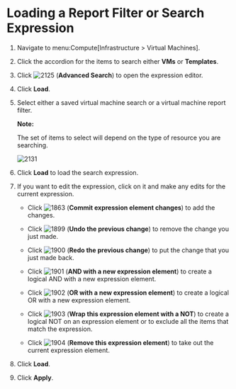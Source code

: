 # Loading a Report Filter or Search Expression

1.  Navigate to menu:Compute\[Infrastructure \> Virtual Machines\].

2.  Click the accordion for the items to search either **VMs** or
    **Templates**.

3.  Click ![2125](../images/2125.png) (**Advanced Search**) to open the
    expression editor.

4.  Click **Load**.

5.  Select either a saved virtual machine search or a virtual machine report filter.

    **Note:**

    The set of items to select will depend on the type of resource you are searching.

    ![2131](../images/2131.png)

6.  Click **Load** to load the search expression.

7.  If you want to edit the expression, click on it and make any edits
    for the current expression.

      - Click ![1863](../images/1863.png) (**Commit expression element
        changes**) to add the changes.

      - Click ![1899](../images/1899.png) (**Undo the previous change**)
        to remove the change you just made.

      - Click ![1900](../images/1900.png) (**Redo the previous change**)
        to put the change that you just made back.

      - Click ![1901](../images/1901.png) (**AND with a new expression
        element**) to create a logical AND with a new expression
        element.

      - Click ![1902](../images/1902.png) (**OR with a new expression
        element**) to create a logical OR with a new expression element.

      - Click ![1903](../images/1903.png) (**Wrap this expression element
        with a NOT**) to create a logical NOT on an expression element
        or to exclude all the items that match the expression.

      - Click ![1904](../images/1904.png) (**Remove this expression
        element**) to take out the current expression element.

8.  Click **Load**.

9.  Click **Apply**.
